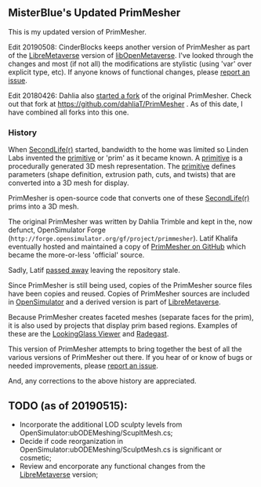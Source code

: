 ## MisterBlue's Updated PrimMesher

This is my updated version of PrimMesher.

Edit 20190508: CinderBlocks keeps another version of PrimMesher as
part of the [LibreMetaverse] version of [libOpenMetaverse].
I've looked through the changes and most (if not all) the modifications
are stylistic (using 'var' over explicit type, etc). If anyone knows of
functional changes, please [report an issue].

Edit 20180426: Dahlia also [started a fork] of the original
PrimMesher. Check out that fork at https://github.com/dahliaT/PrimMesher .
As of this date, I have combined all forks into this one.

### History

When [SecondLife(r)] started, bandwidth to the home was limited so
Linden Labs invented the [primitive] or 'prim' as it became known.
A [primitive] is a procedurally generated 3D mesh representation.
The [primitive] defines parameters (shape definition,
extrusion path, cuts, and twists) that are converted into a
3D mesh for display.

PrimMesher is open-source code that converts one of these [SecondLife(r)]
prims into a 3D mesh.

The original PrimMesher was written by Dahlia Trimble and kept
in the, now defunct, OpenSimulator Forge 
(```http://forge.opensimulator.org/gf/project/primmesher```).
Latif Khalifa eventually hosted and maintained 
a copy of [PrimMesher on GitHub]
which became the more-or-less 'official' source.

Sadly, Latif [passed away] leaving the repository stale.

Since PrimMesher is still being used, copies of the PrimMesher source
files have been copies and reused. Copies of PrimMesher sources are
included in [OpenSimulator] and a derived version is part of
[LibreMetaverse].

Because PrimMesher creates faceted meshes (separate faces for the
prim), it is also used by projects that display prim based regions.
Examples of these are the [LookingGlass Viewer] and [Radegast].

This version of PrimMesher attempts to bring together the best
of all  the various versions of PrimMesher out there.
If you hear of or know of bugs or needed improvements,
please [report an issue].

And, any corrections to the above history are appreciated.

## TODO (as of 20190515):

- Incorporate the additional LOD sculpty levels from OpenSimulator:ubODEMeshing/ScupltMesh.cs;
- Decide if code reorganization in OpenSimulator:ubODEMeshing/SculptMesh.cs is significant or cosmetic;
- Review and encorporate any functional changes from the [LibreMetaverse] version;

[LibreMetaverse]: https://bitbucket.org/cinderblocks/libremetaverse/src/master/
[libOpenMetaverse]: https://github.com/openmetaversefoundation/libopenmetaverse
[report an issue]: https://github.com/Misterblue/PrimMesher/issues
[SecondLife(r)]: https://secondlife.com/
[OpenSimulator]: http://opensimulator.org/
[primitive]: http://wiki.secondlife.com/wiki/Primitive
[sculpted prim]: http://wiki.secondlife.com/wiki/Sculpted_prim
[passed away]: http://opensim-users.2152040.n2.nabble.com/Latif-Kalifa-td7582691.html
[PrimMesher on GitHub]: https://github.com/lkalif/PrimMesher
[LookingGlass Viewer]: http://lookingglassviewer.org/
[Radegast]: http://github.com/radegastdev/radegast.git
[started a fork]: https://github.com/dahliaT/PrimMesher

